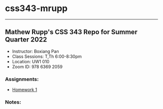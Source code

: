 # css343-mrupp
---

## Mathew Rupp's CSS 343 Repo for Summer Quarter 2022
- Instructor: Boxiang Pan
- Class Sessions: T,Th 6:00-8:30pm
- Location: UW1 010
- Zoom ID: 978 6369 2059

### Assignments:
- [Homework 1](HW1)

### Notes:
